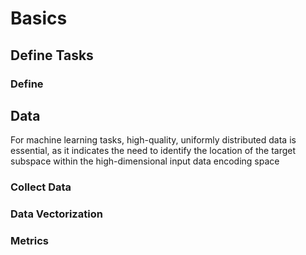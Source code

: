 # Basics

## Define Tasks

### Define

## Data

For machine learning tasks, high-quality, uniformly distributed data is essential, as it indicates the need to identify the location of the target subspace within the high-dimensional input data encoding space

### Collect Data

### Data Vectorization



### Metrics
